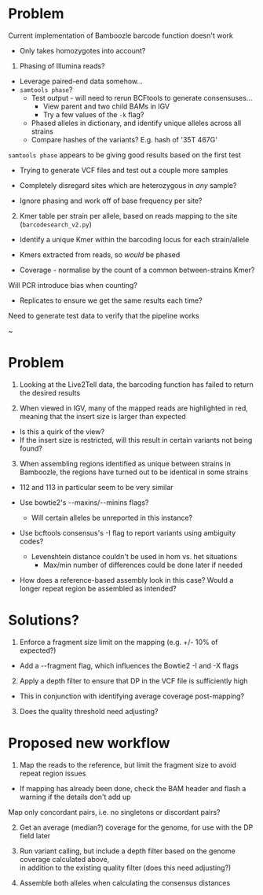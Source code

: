 # Problem
Current implementation of Bamboozle barcode function doesn't work

* Only takes homozygotes into account?
1. Phasing of Illumina reads?
  * Leverage paired-end data somehow...
  * `samtools phase`?
    * Test output - will need to rerun BCFtools to generate consensuses...
      * View parent and two child BAMs in IGV
      * Try a few values of the `-k` flag?
    * Phased alleles in dictionary, and identify unique alleles across all strains
    * Compare hashes of the variants? E.g. hash of '35T 467G'

`samtools phase` appears to be giving good results based on the first test
* Trying to generate VCF files and test out a couple more samples

* Completely disregard sites which are heterozygous in *any* sample?
* Ignore phasing and work off of base frequency per site?
2. Kmer table per strain per allele, based on reads mapping to the site (`barcodesearch_v2.py`)
  * Identify a unique Kmer within the barcoding locus for each strain/allele
  * Kmers extracted from reads, so *would* be phased

* Coverage - normalise by the count of a common between-strains Kmer?



Will PCR introduce bias when counting?
* Replicates to ensure we get the same results each time?


Need to generate test data to verify that the pipeline works







~

# Problem

1. Looking at the Live2Tell data, the barcoding function has failed to return the desired results

2. When viewed in IGV, many of the mapped reads are highlighted in red, meaning that the insert size is larger than expected
  * Is this a quirk of the view?
  * If the insert size is restricted, will this result in certain variants not being found?

3. When assembling regions identified as unique between strains in Bamboozle, the regions have turned out to be identical in some strains
  * 112 and 113 in particular seem to be very similar

  * Use bowtie2's --maxins/--minins flags?
    * Will certain alleles be unreported in this instance?
  * Use bcftools consensus's -I flag to report variants using ambiguity codes?
    * Levenshtein distance couldn't be used in hom vs. het situations
      * Max/min number of differences could be done later if needed

  * How does a reference-based assembly look in this case? Would a longer repeat region be assembled as intended?


# Solutions?

1. Enforce a fragment size limit on the mapping (e.g. +/- 10% of expected?)
  * Add a --fragment flag, which influences the Bowtie2 -I and -X flags

2. Apply a depth filter to ensure that DP in the VCF file is sufficiently high
  * This in conjunction with identifying average coverage post-mapping?

3. Does the quality threshold need adjusting?


# Proposed new workflow

1. Map the reads to the reference, but limit the fragment size to avoid repeat region issues
* If mapping has already been done, check the BAM header and flash a warning if the details don't add up

Map only concordant pairs, i.e. no singletons or discordant pairs?

2. Get an average (median?) coverage for the genome, for use with the DP field later

3. Run variant calling, but include a depth filter based on the genome coverage calculated above,  
   in addition to the existing quality filter (does this need adjusting?)

4. Assemble both alleles when calculating the consensus distances
